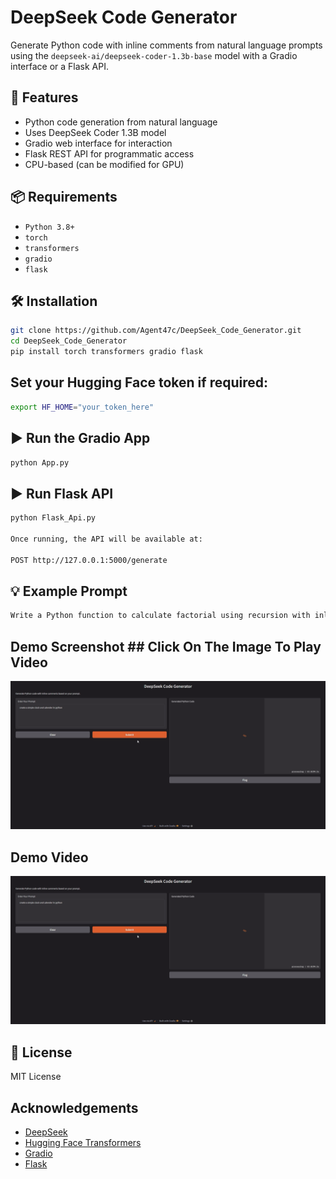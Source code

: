 ﻿# DeepSeek Code Generator

Generate Python code with inline comments from natural language prompts using the `deepseek-ai/deepseek-coder-1.3b-base` model with a Gradio interface or a Flask API.

## 🚀 Features

- Python code generation from natural language
- Uses DeepSeek Coder 1.3B model
- Gradio web interface for interaction
- Flask REST API for programmatic access
- CPU-based (can be modified for GPU)

## 📦 Requirements

- `Python 3.8+`
- `torch`
- `transformers`
- `gradio`
- `flask`

## 🛠 Installation

```bash
git clone https://github.com/Agent47c/DeepSeek_Code_Generator.git
cd DeepSeek_Code_Generator
pip install torch transformers gradio flask
```
## Set your Hugging Face token if required:
```bash
export HF_HOME="your_token_here"
```
## ▶️ Run the Gradio App
```bash
python App.py
```
## ▶️ Run Flask API
```bash
python Flask_Api.py

Once running, the API will be available at:

POST http://127.0.0.1:5000/generate
```

## 💡 Example Prompt
```bash
Write a Python function to calculate factorial using recursion with inline comments.
```
## Demo Screenshot ## Click On The Image To Play Video
![App UI showing code generation output](/Demo.png)
## Demo Video
[![App UI showing code generation output](Demo.png)](https://drive.google.com/file/d/1FcBZtFWoNeZ7nV3HNYd0o0ymHYTpnUhB/view?usp=sharing)

## 📄 License
MIT License

## Acknowledgements

- [DeepSeek](https://huggingface.co/deepseek-ai)
- [Hugging Face Transformers](https://huggingface.co/docs/transformers)
- [Gradio](https://gradio.app)
- [Flask](https://flask.palletsprojects.com/en/stable/)
